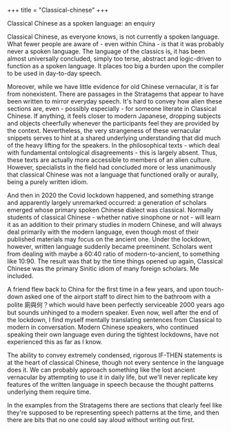 +++
title = "Classical-chinese"
+++

Classical Chinese as a spoken language: an enquiry


Classical Chinese, as everyone knows, is not currently a spoken language. What fewer people are aware of - even within China - is that it was probably never a spoken language. The language of the classics is, it has been almost universally concluded, simply too terse, abstract and logic-driven to function as a spoken language. It places too big a burden upon the compiler to be used in day-to-day speech. 

Moreover, while we have little evidence for old Chinese vernacular, it is far from nonexistent. There are passages in the Stratagems that appear to have been written to mirror everyday speech. It's hard to convey how alien these sections are, even - possibly especially - for someone literate in Classical Chinese. If anything, it feels closer to modern Japanese, dropping subjects and objects cheerfully whenever the participants feel they are provided by the context. Nevertheless, the very strangeness of these vernacular snippets serves to hint at a shared underlying understanding that did much of the heavy lifting for the speakers. In the philosophical texts - which deal with fundamental ontological disagreements - this is largely absent. Thus, these texts are actually more accessible to members of an alien culture. However, specialists in the field had concluded more or less unanimously that classical Chinese was not a language that functioned orally or aurally, being a purely written idiom.

And then in 2020 the Covid lockdown happened, and something strange and apparently largely unremarked occurred: a generation of scholars emerged whose primary spoken Chinese dialect was classical. Normally students of classical Chinese - whether native sinophone or not - will learn it as an addition to their primary studies in modern Chinese, and will always deal primarily with the modern language, even though most of their published materials may focus on the ancient one. Under the lockdown, however, written language suddenly became preeminent. Scholars went from dealing with maybe a 60:40 ratio of modern-to-ancient, to something like 10:90. The result was that by the time things opened up again, Classical Chinese was the primary Sinitic idiom of many foreign scholars. Me included.

A friend flew back to China for the first time in a few years, and upon touch-down asked one of the airport staff to direct him to the bathroom with a polite 廁與何？which would have been perfectly serviceable 2000 years ago but sounds unhinged to a modern speaker. Even now, well after the end of the lockdown, I find myself mentally translating sentences from Classical to modern in conversation. Modern Chinese speakers, who continued speaking their own language even during the tightest lockdowns, have not experienced this as far as I know.

The ability to convey extremely condensed, rigorous IF-THEN statements is at the heart of classical Chinese, though not every sentence in the language does it. We can probably approach something like the lost ancient vernacular by attempting to use it in daily life, but we'll never replicate key features of the written language in speech because the thought patterns underlying them require time.

In the examples from the Stratagems there are sections that clearly feel like they're supposed to be representing speech patterns at the time, and then there are bits that no one could say aloud without writing out first.
